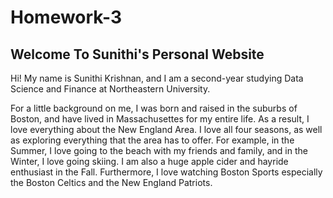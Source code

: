 # Homework-3 
## Welcome To Sunithi's Personal Website
Hi! My name is Sunithi Krishnan, and I am a second-year studying Data Science and Finance at Northeastern University. 

For a little background on me, I was born and raised in the suburbs of Boston, and have lived in Massachusettes for my entire life. As a result, I love everything about the New England Area. I love all four seasons, as well as exploring everything that the area has to offer. For example, in the Summer, I love going to the beach with my friends and family, and in the Winter, I love going skiing. I am also a huge apple cider and hayride enthusiast in the Fall. Furthermore, I love watching Boston Sports especially the Boston Celtics and the New England Patriots. 
